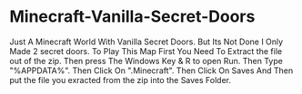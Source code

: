 # Minecraft-Vanilla-Secret-Doors
Just A Minecraft World With Vanilla Secret Doors. But Its Not Done I Only Made 2 secret doors.
To Play This Map First You Need To Extract the file out of the zip. Then press The Windows Key & R to open Run. Then Type "%APPDATA%". 
Then Click On ".Minecraft". Then Click On Saves And Then put the file you exracted from the zip into the Saves Folder.
